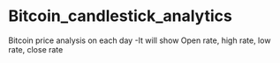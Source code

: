 # Bitcoin_candlestick_analytics
Bitcoin price analysis on each day -It will show Open rate, high rate, low rate, close rate

